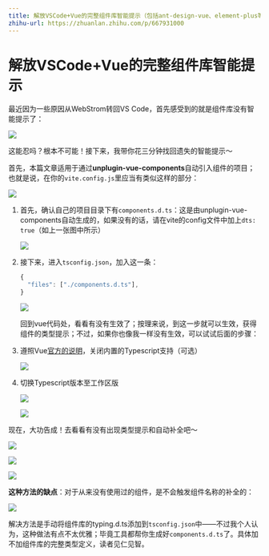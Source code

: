 ```yaml
---
title: 解放VSCode+Vue的完整组件库智能提示（包括ant-design-vue、element-plus等）
zhihu-url: https://zhuanlan.zhihu.com/p/667931000
---
```


# 解放VSCode+Vue的完整组件库智能提示

最近因为一些原因从WebStrom转回VS Code，首先感受到的就是组件库没有智能提示了：

![](https://s.c.accr.cc/picgo/1700530198-a3d0ad.png)

这能忍吗？根本不可能！接下来，我带你花三分钟找回遗失的智能提示～

首先，本篇文章适用于通过**unplugin-vue-components**自动引入组件的项目；也就是说，在你的`vite.config.js`里应当有类似这样的部分：

![](https://s.c.accr.cc/picgo/1700530351-c30afb.png)

1. 首先，确认自己的项目目录下有`components.d.ts`：这是由unplugin-vue-components自动生成的，如果没有的话，请在vite的config文件中加上`dts: true`（如上一张图中所示）

   ![](https://s.c.accr.cc/picgo/1700530419-caf9d1.png)

2. 接下来，进入`tsconfig.json`，加入这一条：

   ```typescript
   {
     "files": ["./components.d.ts"],
   }
   ```

   ![](https://s.c.accr.cc/picgo/1700530513-c930fd.png)

   回到vue代码处，看看有没有生效了；按理来说，到这一步就可以生效，获得组件的类型提示；不过，如果你也像我一样没有生效，可以试试后面的步骤：

3. 遵照Vue[官方的说明](https://cn.vuejs.org/guide/typescript/overview.html#volar-takeover-mode)，关闭内置的Typescript支持（可选）

   ![](https://s.c.accr.cc/picgo/1700531731-79cd7d.png)

4. 切换Typescript版本至工作区版

   ![](https://s.c.accr.cc/picgo/1700531829-f42feb.png)

   ![](https://s.c.accr.cc/picgo/1700531869-06f0e9.png)

现在，大功告成！去看看有没有出现类型提示和自动补全吧～

![](https://s.c.accr.cc/picgo/1700531921-324e44.png)

![](https://s.c.accr.cc/picgo/1700532123-4d4638.png)

![](https://s.c.accr.cc/picgo/1700531956-29a1d6.png)

**这种方法的缺点**：对于从来没有使用过的组件，是不会触发组件名称的补全的：

![](https://s.c.accr.cc/picgo/1700532155-c32027.png)

解决方法是手动将组件库的typing.d.ts添加到`tsconfig.json`中——不过我个人认为，这种做法有点不太优雅；毕竟工具都帮你生成好`components.d.ts`了。具体加不加组件库的完整类型定义，读者见仁见智。
